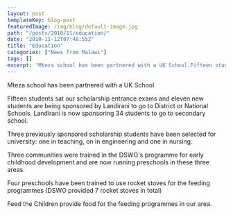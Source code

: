 ```yaml
---
layout: post
templateKey: blog-post
featuredImage: /img/blog/default-image.jpg
path: "/posts/2010/11/education/"
date: "2010-11-12T07:48:55Z"
title: "Education"
categories: ["News from Malawi"]
tags: []
excerpt: "Mteza school has been partnered with a UK School.Fifteen students sat our scholarship entrance exam..."
---
```


Mteza school has been partnered with a UK School.

Fifteen students sat our scholarship entrance exams and eleven new students are being sponsored by Landirani to go to District or National Schools. Landirani is now sponsoring 34 students to go to secondary school.

Three previously sponsored scholarship students have been selected for university: one in teaching, on in engineering and one in nursing.

Three communities were trained in the DSWO's programme for early childhood development and are now running preschools in these three areas.

Four preschools have been trained to use rocket stoves for the feeding programmes (DSWO provided 7 rocket stoves in total)

Feed the Children provide food for the feeding programmes in our area.